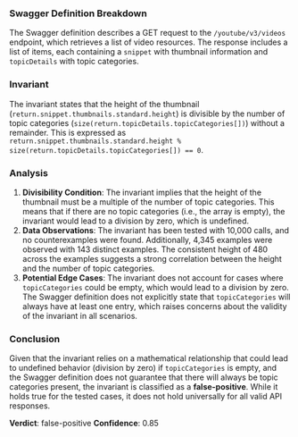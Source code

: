 ### Swagger Definition Breakdown
The Swagger definition describes a GET request to the `/youtube/v3/videos` endpoint, which retrieves a list of video resources. The response includes a list of items, each containing a `snippet` with thumbnail information and `topicDetails` with topic categories.

### Invariant
The invariant states that the height of the thumbnail (`return.snippet.thumbnails.standard.height`) is divisible by the number of topic categories (`size(return.topicDetails.topicCategories[])`) without a remainder. This is expressed as `return.snippet.thumbnails.standard.height % size(return.topicDetails.topicCategories[]) == 0`.

### Analysis
1. **Divisibility Condition**: The invariant implies that the height of the thumbnail must be a multiple of the number of topic categories. This means that if there are no topic categories (i.e., the array is empty), the invariant would lead to a division by zero, which is undefined.
2. **Data Observations**: The invariant has been tested with 10,000 calls, and no counterexamples were found. Additionally, 4,345 examples were observed with 143 distinct examples. The consistent height of 480 across the examples suggests a strong correlation between the height and the number of topic categories.
3. **Potential Edge Cases**: The invariant does not account for cases where `topicCategories` could be empty, which would lead to a division by zero. The Swagger definition does not explicitly state that `topicCategories` will always have at least one entry, which raises concerns about the validity of the invariant in all scenarios.

### Conclusion
Given that the invariant relies on a mathematical relationship that could lead to undefined behavior (division by zero) if `topicCategories` is empty, and the Swagger definition does not guarantee that there will always be topic categories present, the invariant is classified as a **false-positive**. While it holds true for the tested cases, it does not hold universally for all valid API responses. 

**Verdict**: false-positive
**Confidence**: 0.85
